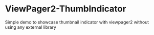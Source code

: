 # ViewPager2-ThumbIndicator
Simple demo to showcase thumbnail indicator with viewpager2 without using any external library

